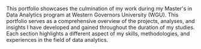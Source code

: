 This portfolio showcases the culmination of my work during my Master's in Data Analytics program at Western Governors University (WGU). This portfolio serves as a comprehensive overview of the projects, analyses, and insights I have developed and gained throughout the duration of my studies. Each section highlights a different aspect of my skills, methodologies, and experiences in the field of data analytics.
